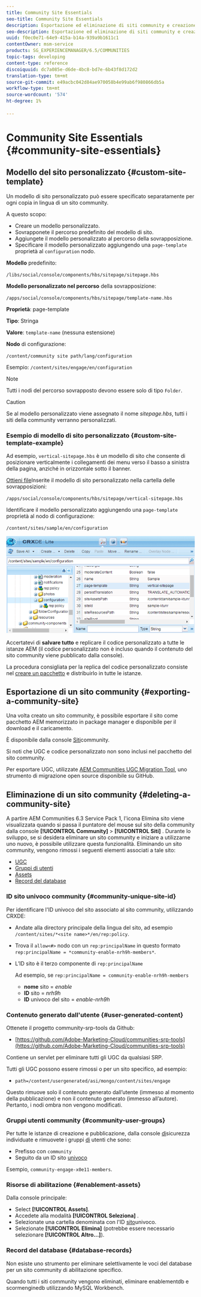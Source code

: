 ```yaml
---
title: Community Site Essentials
seo-title: Community Site Essentials
description: Esportazione ed eliminazione di siti community e creazione di modelli di sito personalizzati
seo-description: Esportazione ed eliminazione di siti community e creazione di modelli di sito personalizzati
uuid: f0ec0e71-64e9-415a-b14a-939a9b1611c1
contentOwner: msm-service
products: SG_EXPERIENCEMANAGER/6.5/COMMUNITIES
topic-tags: developing
content-type: reference
discoiquuid: dc7a085e-d6de-4bc8-bd7e-6b43f8d172d2
translation-type: tm+mt
source-git-commit: e49acbc042d84ae970058b4e99ab6f980866db5a
workflow-type: tm+mt
source-wordcount: '574'
ht-degree: 1%

---
```



# Community Site Essentials {#community-site-essentials}

## Modello del sito personalizzato {#custom-site-template}

Un modello di sito personalizzato può essere specificato separatamente per ogni copia in lingua di un sito community.

A questo scopo:

* Creare un modello personalizzato.
* Sovrapponete il percorso predefinito del modello di sito.
* Aggiungete il modello personalizzato al percorso della sovrapposizione.
* Specificare il modello personalizzato aggiungendo una `page-template` proprietà al `configuration` nodo.

**Modello** predefinito:

`/libs/social/console/components/hbs/sitepage/sitepage.hbs`

**Modello personalizzato nel percorso** della sovrapposizione:

`/apps/social/console/components/hbs/sitepage/template-name.hbs`

**Proprietà**: page-template

**Tipo**: Stringa

**Valore**: `template-name` (nessuna estensione)

**Nodo** di configurazione:

`/content/community site path/lang/configuration`

Esempio: `/content/sites/engage/en/configuration`

>[!NOTE]
>
>Tutti i nodi del percorso sovrapposto devono essere solo di tipo `Folder`.


>[!CAUTION]
>
>Se al modello personalizzato viene assegnato il nome *sitepage.hbs*, tutti i siti della community verranno personalizzati.


### Esempio di modello di sito personalizzato {#custom-site-template-example}

Ad esempio, `vertical-sitepage.hbs` è un modello di sito che consente di posizionare verticalmente i collegamenti dei menu verso il basso a sinistra della pagina, anziché in orizzontale sotto il banner.

[Ottieni file](assets/vertical-sitepage.hbs)Inserite il modello di sito personalizzato nella cartella delle sovrapposizioni:

`/apps/social/console/components/hbs/sitepage/vertical-sitepage.hbs`

Identificare il modello personalizzato aggiungendo una `page-template` proprietà al nodo di configurazione:

`/content/sites/sample/en/configuration`

![crxde-siteconfigurazione](assets/crxde-siteconfiguration.png)

Accertatevi di **salvare tutto** e replicare il codice personalizzato a tutte le istanze AEM (il codice personalizzato non è incluso quando il contenuto del sito community viene pubblicato dalla console).

La procedura consigliata per la replica del codice personalizzato consiste nel [creare un pacchetto](../../help/sites-administering/package-manager.md#creating-a-new-package) e distribuirlo in tutte le istanze.

## Esportazione di un sito community {#exporting-a-community-site}

Una volta creato un sito community, è possibile esportare il sito come pacchetto AEM memorizzato in package manager e disponibile per il download e il caricamento.

È disponibile dalla console [Siti](sites-console.md#exporting-the-site)community.

Si noti che UGC e codice personalizzato non sono inclusi nel pacchetto del sito community.

Per esportare UGC, utilizzate [AEM Communities UGC Migration Tool](https://github.com/Adobe-Marketing-Cloud/communities-ugc-migration), uno strumento di migrazione open source disponibile su GitHub.

## Eliminazione di un sito community {#deleting-a-community-site}

A partire  AEM Communities 6.3 Service Pack 1, l&#39;icona Elimina sito viene visualizzata quando si passa il puntatore del mouse sul sito della community dalla console **[!UICONTROL Community]** > **[!UICONTROL Siti]** . Durante lo sviluppo, se si desidera eliminare un sito community e iniziare a utilizzarne uno nuovo, è possibile utilizzare questa funzionalità. Eliminando un sito community, vengono rimossi i seguenti elementi associati a tale sito:

* [UGC](#user-generated-content)
* [Gruppi di utenti](#community-user-groups)
* [Assets](#enablement-assets)
* [Record del database](#database-records)

### ID sito univoco community {#community-unique-site-id}

Per identificare l&#39;ID univoco del sito associato al sito community, utilizzando CRXDE:

* Andate alla directory principale della lingua del sito, ad esempio `/content/sites/*<site name>*/en/rep:policy`.

* Trova il `allow<#>` nodo con un `rep:principalName` in questo formato `rep:principalName = *community-enable-nrh9h-members*`.

* L’ID sito è il terzo componente di `rep:principalName`

   Ad esempio, se `rep:principalName = community-enable-nrh9h-members`

   * **nome** sito = *enable*
   * **ID** sito = *nrh9h*
   * **ID** univoco del sito = *enable-nrh9h*

### Contenuto generato dall&#39;utente {#user-generated-content}

Ottenete il progetto community-srp-tools da Github:

* [https://github.com/Adobe-Marketing-Cloud/communities-srp-tools](https://github.com/Adobe-Marketing-Cloud/communities-srp-tools)

Contiene un servlet per eliminare tutti gli UGC da qualsiasi SRP.

Tutti gli UGC possono essere rimossi o per un sito specifico, ad esempio:

* `path=/content/usergenerated/asi/mongo/content/sites/engage`

Questo rimuove solo il contenuto generato dall’utente (immesso al momento della pubblicazione) e non il contenuto generato (immesso all’autore). Pertanto, i nodi [](srp.md#shadownodes) ombra non vengono modificati.

### Gruppi utenti community {#community-user-groups}

Per tutte le istanze di creazione e pubblicazione, dalla console [di](../../help/sites-administering/security.md)sicurezza individuate e rimuovete i gruppi [di](users.md) utenti che sono:

* Prefisso con `community`
* Seguito da un ID sito [univoco](#community-unique-site-id)

Esempio, `community-engage-x0e11-members`.

### Risorse di abilitazione {#enablement-assets}

Dalla console principale:

* Select **[!UICONTROL Assets]**.
* Accedete alla modalità **[!UICONTROL Seleziona]** .
* Selezionate una cartella denominata con l&#39;ID [sito](#community-unique-site-id)univoco.
* Selezionate **[!UICONTROL Elimina]** (potrebbe essere necessario selezionare **[!UICONTROL Altro...]**).

### Record del database {#database-records}

Non esiste uno strumento per eliminare selettivamente le voci del database per un sito community di abilitazione specifico.

Quando tutti i siti community vengono eliminati, eliminare enablementdb e scormenginedb utilizzando MySQL Workbench.
